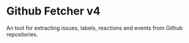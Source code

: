 # Github Fetcher v4
An tool for extracting issues, labels, reactions and events from Github repositories.
